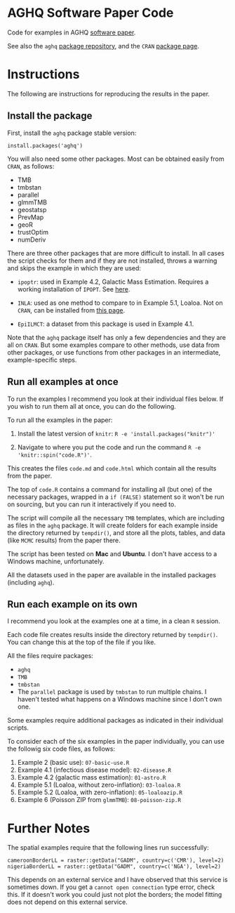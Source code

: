 # AGHQ Software Paper Code
Code for examples in AGHQ [software paper](https://arxiv.org/abs/2101.04468).

See also the `aghq` [package repository](https://github.com/awstringer1/aghq), and the `CRAN` [package page](https://cran.r-project.org/web/packages/aghq/index.html).

# Instructions

The following are instructions for reproducing the results in the paper.

## Install the package

First, install the `aghq` package stable version:

```
install.packages('aghq')
```

You will also need some other packages. Most can be obtained easily from `CRAN`, as follows:

- TMB
- tmbstan
- parallel
- glmmTMB
- geostatsp
- PrevMap
- geoR
- trustOptim
- numDeriv

There are three other packages that are more difficult to install. In all cases the script
checks for them and if they are not installed, throws a warning and skips the example in which
they are used:

- `ipoptr`: used in Example 4.2, Galactic Mass Estimation. Requires a working installation of `IPOPT`. See [here](https://coin-or.github.io/Ipopt/INSTALL.html).

- `INLA`: used as one method to compare to in Example 5.1, Loaloa. Not on `CRAN`, can be installed
from [this page](https://www.r-inla.org/download-install). 

- `EpiILMCT`: a dataset from this package is used in Example 4.1.

Note that the `aghq` package itself has only a few dependencies and they are all on `CRAN`. But
some examples compare to other methods, use data from other packages, or use functions from other
packages in an intermediate, example-specific steps.

## Run all examples at once

To run the examples I recommend you look at their individual files below. If you wish to run them all at once, you can do the following.

To run all the examples in the paper:

1. Install the latest version of `knitr`: `R -e 'install.packages("knitr")'`

2. Navigate to where you put the code and run the command `R -e 'knitr::spin("code.R")'`.

This creates the files `code.md` and `code.html` which contain all the results from the paper.

The top of `code.R` contains a command for installing all (but one) of the necessary packages, wrapped in a `if (FALSE)` statement so it won't be run on sourcing, but you can run it interactively if you need to.

The script will compile all the necessary `TMB` templates, which are including as files in the `aghq` package. It will create folders for each example inside the directory returned by `tempdir()`, and store all the plots, tables, and data (like `MCMC` results) from the paper there.

The script has been tested on **Mac** and **Ubuntu**. I don't have access to a Windows machine, unfortunately.

All the datasets used in the paper are available in the installed packages (including `aghq`).

## Run each example on its own

I recommend you look at the examples one at a time, in a clean `R` session.

Each code file creates results inside the directory returned by `tempdir()`. You can change this at the top of the file if you like.

All the files require packages:
  - `aghq`
  - `TMB`
  - `tmbstan`
  - The `parallel` package is used by `tmbstan` to run multiple chains. I haven't tested what happens on a Windows machine since I don't own one.

Some examples require additional packages as indicated in their individual scripts.

To consider each of the six examples in the paper individually, you can use the followig six code files, as follows:

1. Example 2 (basic use): `07-basic-use.R`
2. Example 4.1 (infectious disease model): `02-disease.R`
3. Example 4.2 (galactic mass estimation): `01-astro.R`
4. Example 5.1 (Loaloa, without zero-inflation): `03-loaloa.R`
5. Example 5.2 (Loaloa, with zero-inflation): `05-loaloazip.R`
6. Example 6 (Poisson ZIP from `glmmTMB`): `08-poisson-zip.R`

# Further Notes

The spatial examples require that the following lines run successfully:
```
cameroonBorderLL = raster::getData("GADM", country=c('CMR'), level=2)
nigeriaBorderLL = raster::getData("GADM", country=c('NGA'), level=2)
```
This depends on an external service and I have observed that this service is sometimes down. If you get a `cannot open connection` type error, check this. If it doesn't work you could just not plot the borders; the model fitting does not depend on this external service.
